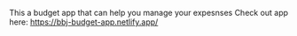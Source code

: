 This a budget app that can help you manage your expesnses
Check out app here:  https://bbj-budget-app.netlify.app/

